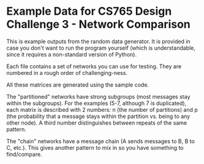 # Example Data for CS765 Design Challenge 3 - Network Comparison

This is example outputs from the random data generator. It is provided in case you don't want to run the program yourself
(which is understandable, since it requires a non-standard version of Python).

Each file contains a set of networks you can use for testing. They are numbered in a rough order of challenging-ness.

All these matrices are generated using the sample code.

The "partitioned" networks have strong subgroups (most messages stay within the subgroups).
For the examples (5-7, although 7 is duplicated), each matrix is described with 2 numbers:
n (the number of partitions) and p (the probability that a message stays within the partition vs. being to any other node).
A third number distinguishes between repeats of the same pattern.

The "chain" networks have a message chain (A sends messages to B, B to C, etc.).
This gives another pattern to mix in so you have something to find/compare.
